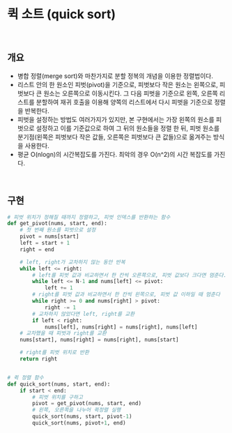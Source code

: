 # 퀵 소트 (quick sort)

<br>

## 개요

- 병합 정렬(merge sort)와 마찬가지로 분할 정복의 개념을 이용한 정렬법이다.
- 리스트 안의 한 원소인 피벗(pivot)을 기준으로, 피벗보다 작은 원소는 왼쪽으로, 피벗보다 큰 원소는 오른쪽으로 이동시킨다. 그 다음 피벗을 기준으로 왼쪽, 오른쪽 리스트를 분할하여 재귀 호출을 이용해 양쪽의 리스트에서 다시 피벗을 기준으로 정렬을 반복한다.
- 피벗을 설정하는 방법도 여러가지가 있지만, 본 구현에서는 가장 왼쪽의 원소를 피벗으로 설정하고 이를 기준값으로 하여 그 뒤의 원소들을 정렬 한 뒤, 피벗 원소를 분기점(왼쪽은 피벗보다 작은 값들, 오른쪽은 피벗보다 큰 값들)으로 옮겨주는 방식을 사용한다.
- 평균 O(nlogn)의 시간복잡도를 가진다. 최악의 경우 O(n^2)의 시간 복잡도를 가진다.

<br>

## 구현

```python
# 피벗 위치가 정해질 때까지 정렬하고, 피벗 인덱스를 반환하는 함수
def get_pivot(nums, start, end):
    # 첫 번째 원소를 피벗으로 설정
    pivot = nums[start]
    left = start + 1
    right = end

    # left, right가 교차하지 않는 동안 반복
    while left <= right:
        # left를 피벗 값과 비교하면서 한 칸씩 오른쪽으로, 피벗 값보다 크다면 멈춘다.
        while left <= N-1 and nums[left] <= pivot:
            left += 1
        # right를 피벗 값과 비교하면서 한 칸씩 왼쪽으로, 피벗 값 이하일 때 멈춘다
        while right >= 0 and nums[right] > pivot:
            right -= 1
        # 교차하지 않았다면 left, right를 교환
        if left < right:
            nums[left], nums[right] = nums[right], nums[left]
    # 교차했을 때 피벗과 right를 교환
    nums[start], nums[right] = nums[right], nums[start]

    # right를 피벗 위치로 반환
    return right


# 퀵 정렬 함수
def quick_sort(nums, start, end):
    if start < end:
        # 피벗 위치를 구하고
        pivot = get_pivot(nums, start, end)
        # 왼쪽, 오른쪽을 나누어 퀵정렬 실행
        quick_sort(nums, start, pivot-1)
        quick_sort(nums, pivot+1, end)
```

